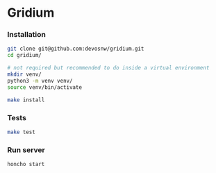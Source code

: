 # Gridium

### Installation

```sh
git clone git@github.com:devosnw/gridium.git
cd gridium/

# not required but recommended to do inside a virtual environment
mkdir venv/
python3 -m venv venv/
source venv/bin/activate

make install
```

### Tests

```sh
make test
```

### Run server

```sh
honcho start
```
